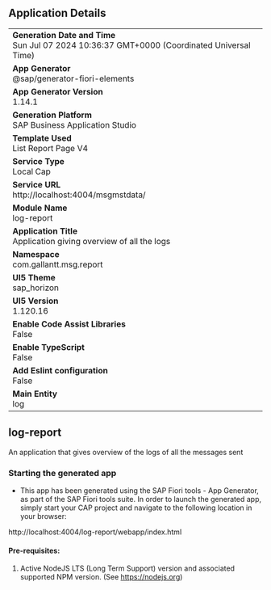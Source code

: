 ## Application Details
|               |
| ------------- |
|**Generation Date and Time**<br>Sun Jul 07 2024 10:36:37 GMT+0000 (Coordinated Universal Time)|
|**App Generator**<br>@sap/generator-fiori-elements|
|**App Generator Version**<br>1.14.1|
|**Generation Platform**<br>SAP Business Application Studio|
|**Template Used**<br>List Report Page V4|
|**Service Type**<br>Local Cap|
|**Service URL**<br>http://localhost:4004/msgmstdata/
|**Module Name**<br>log-report|
|**Application Title**<br>Application giving overview of all the logs|
|**Namespace**<br>com.gallantt.msg.report|
|**UI5 Theme**<br>sap_horizon|
|**UI5 Version**<br>1.120.16|
|**Enable Code Assist Libraries**<br>False|
|**Enable TypeScript**<br>False|
|**Add Eslint configuration**<br>False|
|**Main Entity**<br>log|

## log-report

An application that gives overview of the logs of all the messages sent

### Starting the generated app

-   This app has been generated using the SAP Fiori tools - App Generator, as part of the SAP Fiori tools suite.  In order to launch the generated app, simply start your CAP project and navigate to the following location in your browser:

http://localhost:4004/log-report/webapp/index.html

#### Pre-requisites:

1. Active NodeJS LTS (Long Term Support) version and associated supported NPM version.  (See https://nodejs.org)


